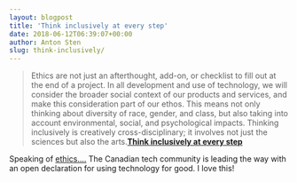 ```yaml
---
layout: blogpost
title: 'Think inclusively at every step'
date: 2018-06-12T06:39:07+00:00
author: Anton Sten
slug: think-inclusively/
---
```


>Ethics are not just an afterthought, add-on, or checklist to fill out at the end of a project. In all development and use of technology, we will consider the broader social context of our products and services, and make this consideration part of our ethos. This means not only thinking about diversity of race, gender, and class, but also taking into account environmental, social, and psychological impacts. Thinking inclusively is creatively cross-disciplinary; it involves not just the sciences but also the arts.**[Think inclusively at every step](https://canadianinnovationspace.ca/tech-for-good/)**

Speaking of [ethics....](/moral-implications-apps) The Canadian tech community is leading the way with an open declaration for using technology for good. I love this!
